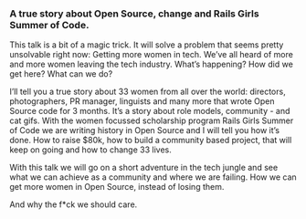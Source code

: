 ### A true story about Open Source, change and Rails Girls Summer of Code. 

This talk is a bit of a magic trick. It will solve a problem that seems pretty unsolvable right now: Getting more women in tech. We’ve all heard of more and more women leaving the tech industry. What’s happening? How did we get here? What can we do? 

I’ll tell you a true story about 33 women from all over the world: directors, photographers, PR manager, linguists and many more that wrote Open Source code for 3 months.  It’s a story about role models, community - and cat gifs. With the women focussed scholarship program Rails Girls Summer of Code we are writing history in Open Source and I will tell you how it’s done. How to raise $80k, how to build a community based project, that will keep on going and how to change 33 lives.

With this talk we will go on a short adventure in the tech jungle and see what we can achieve as a community and where we are failing. How we can get more women in Open Source, instead of losing them.

And why the f*ck we should care. 
